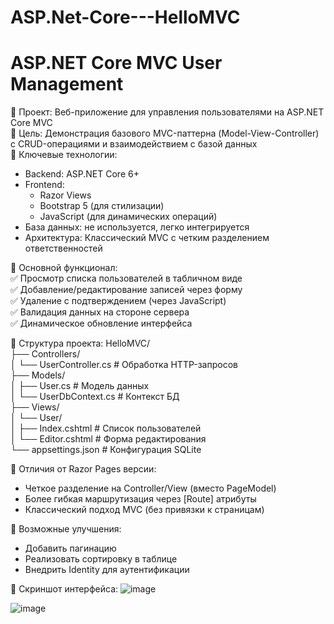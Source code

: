 # ASP.Net-Core---HelloMVC
ASP.NET Core MVC User Management
===

🔹 Проект: Веб-приложение для управления пользователями на ASP.NET Core MVC <br />
🔹 Цель: Демонстрация базового MVC-паттерна (Model-View-Controller) с CRUD-операциями и взаимодействием с базой данных <br />
🔹 Ключевые технологии: <br />
* Backend: ASP.NET Core 6+ <br />
* Frontend:  <br />
  - Razor Views <br />
  - Bootstrap 5 (для стилизации) <br />
  - JavaScript (для динамических операций) <br />
* База данных: не используется, легко интегрируется   <br />
* Архитектура: Классический MVC с четким разделением ответственностей <br />

🔹 Основной функционал: <br />
✅ Просмотр списка пользователей в табличном виде <br />
✅ Добавление/редактирование записей через форму <br />
✅ Удаление с подтверждением (через JavaScript) <br />
✅ Валидация данных на стороне сервера <br />
✅ Динамическое обновление интерфейса <br />

🔹 Структура проекта:
HelloMVC/ <br />
├── Controllers/ <br />
│   └── UserController.cs      # Обработка HTTP-запросов <br />
├── Models/ <br />
│   ├── User.cs                # Модель данных <br />
│   └── UserDbContext.cs       # Контекст БД <br />
├── Views/ <br />
│   └── User/ <br />
│       ├── Index.cshtml       # Список пользователей <br />
│       └── Editor.cshtml     # Форма редактирования <br />
└── appsettings.json           # Конфигурация SQLite <br />

🔹 Отличия от Razor Pages версии:
- Четкое разделение на Controller/View (вместо PageModel)
- Более гибкая маршрутизация через [Route] атрибуты
- Классический подход MVC (без привязки к страницам)

🔹 Возможные улучшения:
- Добавить пагинацию
- Реализовать сортировку в таблице
- Внедрить Identity для аутентификации

🔹 Скриншот интерфейса:
![image](https://github.com/user-attachments/assets/3b16a47a-969e-455d-9ac7-470ace55bbcc)

![image](https://github.com/user-attachments/assets/97d2852e-415c-4075-bcb3-a90156aa4807)

